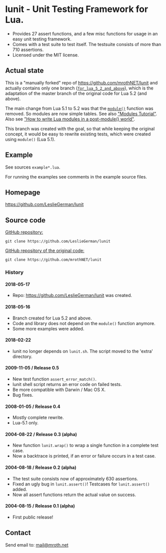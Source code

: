 # lunit - Unit Testing Framework for Lua.

* Provides 27 assert functions, and a few misc functions
  for usage in an easy unit testing framework.
* Comes with a test suite to test itself. 
  The testsuite consists of more than 710 assertions.
* Licensed under the MIT license.



## Actual state

This is a "manually forked" repo of https://github.com/mrothNET/lunit and actually contains only one branch ([`for_lua_5_2_and_above`](https://github.com/LeslieGerman/lunit/tree/for_lua_5_2_and_above)), which is the adaptation of the master branch of the original code for Lua 5.2 (and above).

The main change from Lua 5.1 to 5.2 was that the [`module()`](https://www.lua.org/manual/5.2/manual.html#8.2) function was removed.
So modules are now simple tables.
See also ["Modules Tutorial"](http://lua-users.org/wiki/ModulesTutorial).
Also see ["How to write Lua modules in a post-module() world"](http://hisham.hm/2014/01/02/how-to-write-lua-modules-in-a-post-module-world/).

This branch was created with the goal, so that while keeping the original concept, it would be easy to rewrite existing tests, which were created using `module()` (Lua 5.1).

## Example

See sources `example*.lua`.

For running the examples see comments in the example source files.

## Homepage

https://github.com/LeslieGerman/lunit


## Source code

[GitHub repository:](https://github.com/LeslieGerman/lunit)

	git clone https://github.com/LeslieGerman/lunit

[GitHub repository of the original code:](https://github.com/mrothNET/lunit)

	git clone https://github.com/mrothNET/lunit


### History

#### 2018-05-17

- Repo: https://github.com/LeslieGerman/lunit was created.

#### 2018-05-16

- Branch created for Lua 5.2 and above.
- Code and library does not depend on the `module()` function anymore.
- Some more examples were added.

#### 2018-02-22

- lunit no longer depends on `lunit.sh`. The script moved to
  the 'extra' directory.

####  2009-11-05 / Release 0.5

- New test function `assert_error_match()`.
- lunit shell script returns an error code on failed tests.
- Be more compatible with Darwin / Mac OS X.
- Bug fixes.

#### 2008-01-05 / Release 0.4

- Mostly complete rewrite.
- Lua-5.1 only.

####  2004-08-22 / Release 0.3 (alpha)

- New function `lunit.wrap()` to wrap a single function in a
  complete test case.
- Now a backtrace is printed, if an error or failure occurs
  in a test case.

#### 2004-08-18 / Release 0.2 (alpha)

- The test suite consists now of approximately 630 assertions.
- Fixed an ugly bug in `lunit.assert()`! Testcases for 
  `lunit.assert()` added.
- Now all assert functions return the actual value on success.


#### 2004-08-15 / Release 0.1 (alpha)

- First public release!



## Contact

Send email to: mail@mroth.net

